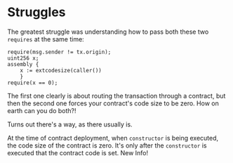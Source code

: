 # Struggles

The greatest struggle was understanding how to pass both these two `requires` at the same time:

```solidity
require(msg.sender != tx.origin);
uint256 x;
assembly {
    x := extcodesize(caller())
    }
require(x == 0);
```

The first one clearly is about routing the transaction through a contract, but then the second one forces your contract's code size to be zero. How on earth can you do both?!

Turns out there's a way, as there usually is.

At the time of contract deployment, when `constructor` is being executed, the code size of the contract is zero. It's only after the `constructor` is executed that the contract code is set. New Info!
